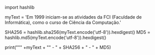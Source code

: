 import hashlib

myText = 'Em 1999 iniciam-se as atividades da FCI (Faculdade de Informática), como o curso de Ciência da Computação.'

SHA256 = hashlib.sha256(myText.encode('utf-8')).hexdigest()
MD5 = hashlib.md5(myText.encode('utf-8')).hexdigest()

print("\"" +myText + "\" - " + SHA256 + " - " + MD5)



